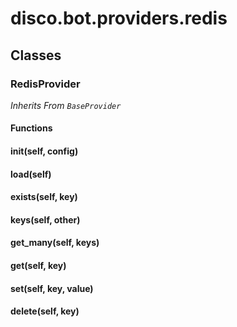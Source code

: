 # disco.bot.providers.redis


  
  







## Classes

  ### RedisProvider


_Inherits From `BaseProvider`_









#### Functions

  #### __init__(self, config)


  
  




  #### load(self)


  
  




  #### exists(self, key)


  
  




  #### keys(self, other)


  
  




  #### get_many(self, keys)


  
  




  #### get(self, key)


  
  




  #### set(self, key, value)


  
  




  #### delete(self, key)


  
  









